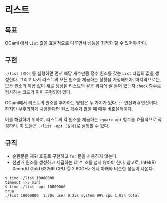 # 리스트

## 목표
OCaml 에서 `List` 값을 효율적으로 다루면서 성능을 최적화 할 수 있어야 한다.

## 구현
`./list [길이]`를 실행하면 먼저 해당 개수만큼 정수 원소를 갖는 `List` 타입의 값을 생성한다.
그리고 나서 리스트의 모든 원소를 제곱하는 상황을 가정해보자.
마지막으로는, 모든 원소의 제곱 값이 새로 생성된 리스트의 같은 위치에 잘 들어 있는지 `check` 함수로 검사하는
코드가 이미 구현되어 있다.

OCaml에서 리스트의 원소를 추가하는 방법은 두 가지가 있다. `::` 연산과 `@` 연산이다.
하지만 부주의하게 사용한다면 원소 개수가 많을 때 매우 비효율적이다.

이를 해결하기 위하여, 리스트의 각 원소를 제곱하는 `square_opt` 함수를 효율적으로 작성하라.
이 모듈은 `./list -opt [길이]`로 실행할 수 있다.

## 규칙
- 순환문은 재귀 호출로 구현하고 `for` 문을 사용하지 않는다.
- 천만개 원소를 생성하고 제곱하는 데 수 초를 넘지 않아야 한다. 참고로, Intel(R) Xeon(R) Gold 6226R CPU @ 2.90GHz 에서 아래와 비슷한 성능이 나온다.
```console
$ time ./list 10000000
timeout (>5 min)
$ time ./list -opt 10000000
true
./list 10000000  1.70s user 0.25s system 99% cpu 1.954 total
```
